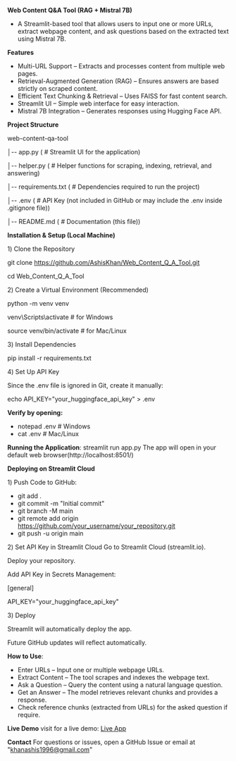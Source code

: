 **Web Content Q&A Tool (RAG + Mistral 7B)**
- A Streamlit-based tool that allows users to input one or more URLs, extract webpage content, and ask questions based on the extracted text using Mistral 7B.

**Features**
- Multi-URL Support – Extracts and processes content from multiple web pages.
- Retrieval-Augmented Generation (RAG) – Ensures answers are based strictly on scraped content.
- Efficient Text Chunking & Retrieval – Uses FAISS for fast content search.
- Streamlit UI – Simple web interface for easy interaction.
- Mistral 7B Integration – Generates responses using Hugging Face API.

**Project Structure**

 web-content-qa-tool
 
│--  app.py                ( # Streamlit UI for the application)

│--  helper.py             ( # Helper functions for scraping, indexing, retrieval, and answering)

│--  requirements.txt      ( # Dependencies required to run the project)

│--  .env                  ( # API Key (not included in GitHub or may include the .env inside .gitignore file))

│--  README.md             ( # Documentation (this file))

**Installation & Setup (Local Machine)**

1️) Clone the Repository

git clone https://github.com/AshisKhan/Web_Content_Q_A_Tool.git

cd Web_Content_Q_A_Tool

2️) Create a Virtual Environment (Recommended)

python -m venv venv

venv\Scripts\activate   # for Windows

source venv/bin/activate  # for Mac/Linux

3️) Install Dependencies

pip install -r requirements.txt

4️) Set Up API Key

Since the .env file is ignored in Git, create it manually:

echo API_KEY="your_huggingface_api_key" > .env

**Verify by opening:**
- notepad .env  # Windows
- cat .env      # Mac/Linux

**Running the Application**:
streamlit run app.py
The app will open in your default web browser(http://localhost:8501/)

**Deploying on Streamlit Cloud**

1️) Push Code to GitHub:
- git add .
- git commit -m "Initial commit"
- git branch -M main
- git remote add origin https://github.com/your_username/your_repository.git
- git push -u origin main
  
2️) Set API Key in Streamlit Cloud
Go to Streamlit Cloud (streamlit.io).

Deploy your repository.

Add API Key in Secrets Management:

[general]

API_KEY="your_huggingface_api_key"

3️) Deploy

Streamlit will automatically deploy the app.

Future GitHub updates will reflect automatically.

**How to Use**:
- Enter URLs – Input one or multiple webpage URLs.
- Extract Content – The tool scrapes and indexes the webpage text.
- Ask a Question – Query the content using a natural language question.
- Get an Answer – The model retrieves relevant chunks and provides a response.
- Check reference chunks (extracted from URLs) for the asked question if require.

**Live Demo**
visit for a live demo:
[Live App](https://ashis-khan-web-content-q-a-tool-app.streamlit.app/)

**Contact**
For questions or issues, open a GitHub Issue or email at "khanashis1996@gmail.com"
